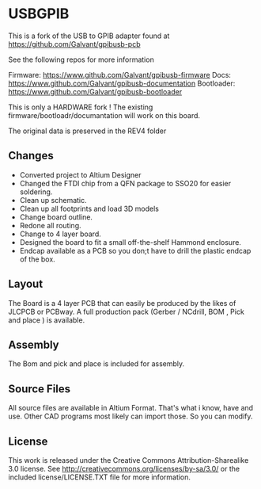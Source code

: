 USBGPIB
=======

This is a fork of the USB to GPIB adapter found at https://github.com/Galvant/gpibusb-pcb

See the following repos for more information

Firmware: https://www.github.com/Galvant/gpibusb-firmware
Docs: https://www.github.com/Galvant/gpibusb-documentation
Bootloader: https://www.github.com/Galvant/gpibusb-bootloader

This is only a HARDWARE fork ! The existing firmware/bootloadr/documantation will work on this board.

The original data is preserved in the REV4 folder

## Changes

- Converted project to Altium Designer
- Changed the FTDI chip from a QFN package to SSO20 for easier soldering.
- Clean up schematic.
- Clean up all footprints and load 3D models
- Change board outline.
- Redone all routing.
- Change to 4 layer board.
- Designed the board to fit a small off-the-shelf Hammond enclosure.
- Endcap available as a PCB so you don;t have to drill the plastic endcap of the box.

## Layout

The Board is a 4 layer PCB that can easily be produced by the likes of JLCPCB or PCBway.  A full production pack (Gerber / NCdrill, BOM , Pick and place ) is available. 

## Assembly

The Bom and pick and place is included for assembly.

## Source Files

All source files are available in Altium Format. That's what i know, have and use. Other CAD programs most likely can import those. So you can modify.

## License

This work is released under the Creative Commons Attribution-Sharealike 3.0 license.
See http://creativecommons.org/licenses/by-sa/3.0/ or the included license/LICENSE.TXT file for more information.
